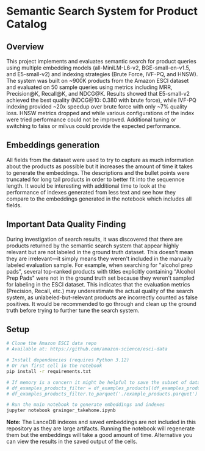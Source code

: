 # Semantic Search System for Product Catalog

## Overview

This project implements and evaluates semantic search for product queries using multiple embedding models (all-MiniLM-L6-v2, BGE-small-en-v1.5, and E5-small-v2) and indexing strategies (Brute Force, IVF-PQ, and HNSW). The system was built on ~900K products from the Amazon ESCI dataset and evaluated on 50 sample queries using metrics including MRR, Precision@K, Recall@K, and NDCG@K. Results showed that E5-small-v2 achieved the best quality (NDCG@10: 0.380 with brute force), while IVF-PQ indexing provided ~20x speedup over brute force with only ~7% quality loss. HNSW metrics dropped and while various configurations of the index were tried performance could not be improved. Additional tuning or switching to faiss or milvus could provide the expected performance.

## Embeddings generation

All fields from the dataset were used to try to capture as much information about the products as possible but it increases the amount of time it takes to generate the embeddings. The descriptions and the bullet points were truncated for long tail products in order to better fit into the sequennce length. It would be interesting with additional time to look at the performance of indexes generated from less text and see how they compare to the embeddings generated in the notebook which includes all fields. 


## Important Data Quality Finding

During investigation of search results, it was discovered that there are products returned by the semantic search system that appear highly relevant but are not labeled in the ground truth dataset. This doesn't mean they are irrelevant—it simply means they weren't included in the manually labeled evaluation sample. For example, when searching for "alcohol prep pads", several top-ranked products with titles explicitly containing "Alcohol Prep Pads" were not in the ground truth set because they weren't sampled for labeling in the ESCI dataset. This indicates that the evaluation metrics (Precision, Recall, etc.) may underestimate the actual quality of the search system, as unlabeled-but-relevant products are incorrectly counted as false positives. It would be recommended to go through and clean up the ground truth before trying to further tune the search system.


## Setup

```bash
# Clone the Amazon ESCI data repo
# Available at: https://github.com/amazon-science/esci-data

# Install dependencies (requires Python 3.12)
# Or run first cell in the notebook
pip install -r requirements.txt

# If memory is a concern it might be helpful to save the subset of data for this project and then load only that into the kernel
# df_examples_products_filter = df_examples_products[(df_examples_products['esci_label']=='E') & (df_examples_products['product_locale']=='us')]
# df_examples_products_filter.to_parquet('./example_products.parquet')

# Run the main notebook to generate embeddings and indexes
jupyter notebook grainger_takehome.ipynb
```

**Note:** The LanceDB indexes and saved embeddings are not included in this repository as they are large artifacts. Running the notebook will regenerate them but the embeddings will take a good amount of time. Alternative you can view the results in the saved output of the cells.

